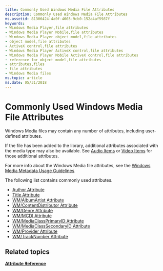 ```yaml
---
title: Commonly Used Windows Media File Attributes
description: Commonly Used Windows Media File Attributes
ms.assetid: 81306424-4a0f-4603-9cb0-152a4af5987f
keywords:
- Windows Media Player,file attributes
- Windows Media Player Mobile,file attributes
- Windows Media Player object model,file attributes
- object model,file attributes
- ActiveX control,file attributes
- Windows Media Player ActiveX control,file attributes
- Windows Media Player Mobile ActiveX control,file attributes
- reference for object model,file attributes
- attributes,files
- file attributes
- Windows Media files
ms.topic: article
ms.date: 05/31/2018
---
```


# Commonly Used Windows Media File Attributes

Windows Media files may contain any number of attributes, including user-defined attributes.

If the file has been added to the library, additional attributes associated with the media type may also be available. See [Audio Items](audio-item-attributes.md) or [Video Items](video-item-attributes.md) for those additional attributes.

For more info about the Windows Media file attributes, see the [Windows Media Metadata Usage Guidelines](/previous-versions/ms867702(v=msdn.10)).

The following list contains commonly used attributes.

-   [Author Attribute](author-attribute.md)
-   [Title Attribute](title-attribute.md)
-   [WM/AlbumArtist Attribute](wm-albumartist-attribute.md)
-   [WM/ContentDistributor Attribute](wm-contentdistributor-attribute.md)
-   [WM/Genre Attribute](wm-genre-attribute.md)
-   [WM/MCDI Attribute](wm-mcdi-attribute.md)
-   [WM/MediaClassPrimaryID Attribute](wm-mediaclassprimaryid-attribute.md)
-   [WM/MediaClassSecondaryID Attribute](wm-mediaclasssecondaryid-attribute.md)
-   [WM/Provider Attribute](wm-provider-attribute.md)
-   [WM/TrackNumber Attribute](wm-tracknumber-attribute.md)

## Related topics

<dl> <dt>

[**Attribute Reference**](attribute-reference.md)
</dt> </dl>

 

 





